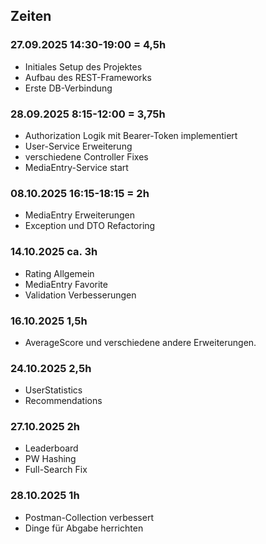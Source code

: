 ## Zeiten

### 27.09.2025 14:30-19:00 = 4,5h

- Initiales Setup des Projektes
- Aufbau des REST-Frameworks
- Erste DB-Verbindung

### 28.09.2025 8:15-12:00 = 3,75h

- Authorization Logik mit Bearer-Token implementiert
- User-Service Erweiterung
- verschiedene Controller Fixes
- MediaEntry-Service start

### 08.10.2025 16:15-18:15 = 2h

- MediaEntry Erweiterungen
- Exception und DTO Refactoring

### 14.10.2025 ca. 3h

- Rating Allgemein
- MediaEntry Favorite
- Validation Verbesserungen

### 16.10.2025 1,5h

- AverageScore und verschiedene andere Erweiterungen.

### 24.10.2025 2,5h

- UserStatistics
- Recommendations

### 27.10.2025 2h

- Leaderboard
- PW Hashing
- Full-Search Fix

### 28.10.2025 1h

- Postman-Collection verbessert
- Dinge für Abgabe herrichten
